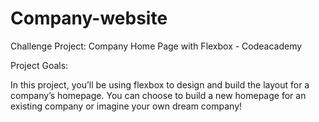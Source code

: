# Company-website
Challenge Project: Company Home Page with Flexbox - Codeacademy


Project Goals:

In this project, you’ll be using flexbox to design and build the layout for a company’s homepage. You can choose to build a new homepage for an existing company or imagine your own dream company! 
